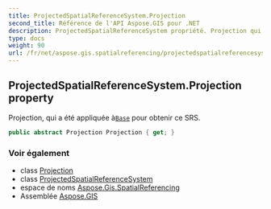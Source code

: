 ```yaml
---
title: ProjectedSpatialReferenceSystem.Projection
second_title: Référence de l'API Aspose.GIS pour .NET
description: ProjectedSpatialReferenceSystem propriété. Projection qui a été appliquée àBase pour obtenir ce SRS.
type: docs
weight: 90
url: /fr/net/aspose.gis.spatialreferencing/projectedspatialreferencesystem/projection/
---
```

## ProjectedSpatialReferenceSystem.Projection property

Projection, qui a été appliquée à[`Base`](../base/) pour obtenir ce SRS.

```csharp
public abstract Projection Projection { get; }
```

### Voir également

* class [Projection](../../projection/)
* class [ProjectedSpatialReferenceSystem](../)
* espace de noms [Aspose.Gis.SpatialReferencing](../../projectedspatialreferencesystem/)
* Assemblée [Aspose.GIS](../../../)


